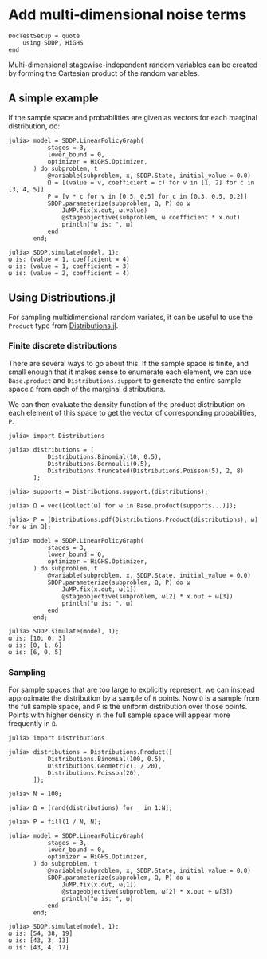 # Add multi-dimensional noise terms

```@meta
DocTestSetup = quote
    using SDDP, HiGHS
end
```

Multi-dimensional stagewise-independent random variables can be created by
forming the Cartesian product of the random variables.

## A simple example

If the sample space and probabilities are given as vectors for each marginal
distribution, do:

```jldoctest; filter=[r"\(value = \d, coefficient = \d\)", r"1\-element.+"s]
julia> model = SDDP.LinearPolicyGraph(
           stages = 3,
           lower_bound = 0,
           optimizer = HiGHS.Optimizer,
       ) do subproblem, t
           @variable(subproblem, x, SDDP.State, initial_value = 0.0)
           Ω = [(value = v, coefficient = c) for v in [1, 2] for c in [3, 4, 5]]
           P = [v * c for v in [0.5, 0.5] for c in [0.3, 0.5, 0.2]]
           SDDP.parameterize(subproblem, Ω, P) do ω
               JuMP.fix(x.out, ω.value)
               @stageobjective(subproblem, ω.coefficient * x.out)
               println("ω is: ", ω)
           end
       end;

julia> SDDP.simulate(model, 1);
ω is: (value = 1, coefficient = 4)
ω is: (value = 1, coefficient = 3)
ω is: (value = 2, coefficient = 4)
```

## Using Distributions.jl

For sampling multidimensional random variates, it can be useful to use the
`Product` type from [Distributions.jl](https://github.com/JuliaStats/Distributions.jl).

### Finite discrete distributions

There are several ways to go about this. If the sample space is finite, and
small enough that it makes sense to enumerate each element, we can use
`Base.product` and `Distributions.support` to generate the entire sample space
`Ω` from each of the marginal distributions. 

We can then evaluate the density function of the product distribution on each
element of this space to get the vector of corresponding probabilities, `P`.

```jldoctest; filter=[r"\[\d+, \d+, \d+\]", r"1\-element.+"s]
julia> import Distributions

julia> distributions = [
           Distributions.Binomial(10, 0.5),
           Distributions.Bernoulli(0.5),
           Distributions.truncated(Distributions.Poisson(5), 2, 8)
       ];

julia> supports = Distributions.support.(distributions);

julia> Ω = vec([collect(ω) for ω in Base.product(supports...)]);

julia> P = [Distributions.pdf(Distributions.Product(distributions), ω) for ω in Ω];

julia> model = SDDP.LinearPolicyGraph(
           stages = 3,
           lower_bound = 0,
           optimizer = HiGHS.Optimizer,
       ) do subproblem, t
           @variable(subproblem, x, SDDP.State, initial_value = 0.0)
           SDDP.parameterize(subproblem, Ω, P) do ω
               JuMP.fix(x.out, ω[1])
               @stageobjective(subproblem, ω[2] * x.out + ω[3])
               println("ω is: ", ω)
           end
       end;

julia> SDDP.simulate(model, 1);
ω is: [10, 0, 3]
ω is: [0, 1, 6]
ω is: [6, 0, 5]
```

### Sampling

For sample spaces that are too large to explicitly represent, we can instead
approximate the distribution by a sample of `N` points. Now `Ω` is a sample from
the full sample space, and `P` is the uniform distribution over those points.
Points with higher density in the full sample space will appear more frequently
in `Ω`.

```jldoctest; filter=[r"\[\d+, \d+, \d+\]", r"1\-element.+"s]
julia> import Distributions

julia> distributions = Distributions.Product([
           Distributions.Binomial(100, 0.5),
           Distributions.Geometric(1 / 20),
           Distributions.Poisson(20),
       ]);

julia> N = 100;

julia> Ω = [rand(distributions) for _ in 1:N];

julia> P = fill(1 / N, N);

julia> model = SDDP.LinearPolicyGraph(
           stages = 3,
           lower_bound = 0,
           optimizer = HiGHS.Optimizer,
       ) do subproblem, t
           @variable(subproblem, x, SDDP.State, initial_value = 0.0)
           SDDP.parameterize(subproblem, Ω, P) do ω
               JuMP.fix(x.out, ω[1])
               @stageobjective(subproblem, ω[2] * x.out + ω[3])
               println("ω is: ", ω)
           end
       end;

julia> SDDP.simulate(model, 1);
ω is: [54, 38, 19]
ω is: [43, 3, 13]
ω is: [43, 4, 17]
```
